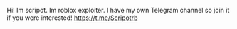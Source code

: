 Hi! Im scripot. Im roblox exploiter. I have my own Telegram channel so join it if you were interested! https://t.me/Scripotrb
